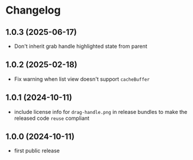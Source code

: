 <!--
SPDX-FileCopyrightText: 2023-2025 Mirian Margiani
SPDX-License-Identifier: GFDL-1.3-or-later
-->

# Changelog

## 1.0.3 (2025-06-17)

- Don't inherit grab handle highlighted state from parent

## 1.0.2 (2025-02-18)

- Fix warning when list view doesn't support `cacheBuffer`

## 1.0.1 (2024-10-11)

- include license info for `drag-handle.png` in release bundles
  to make the released code `reuse` compliant

## 1.0.0 (2024-10-11)

- first public release
